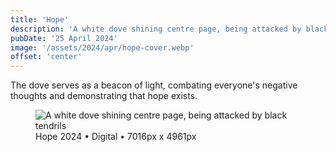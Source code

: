 ```yaml
---
title: 'Hope'
description: 'A white dove shining centre page, being attacked by black tendrils'
pubDate: '25 April 2024'
image: '/assets/2024/apr/hope-cover.webp'
offset: 'center'
---
```


The dove serves as a beacon of light, combating everyone's negative thoughts and demonstrating that hope exists.

<figure>
  <img src="/assets/2024/apr/hope.webp" alt="A white dove shining centre page, being attacked by black tendrils" />
  <figcaption>Hope 2024 • Digital • 7016px x 4961px</figcaption>
</figure>